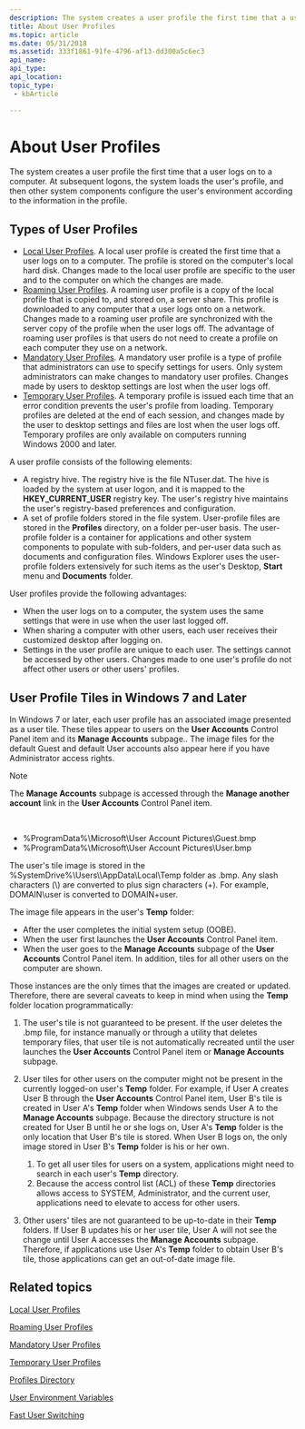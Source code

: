 ```yaml
---
description: The system creates a user profile the first time that a user logs on to a computer. At subsequent logons, the system loads the user's profile, and then other system components configure the user's environment according to the information in the profile.
title: About User Profiles
ms.topic: article
ms.date: 05/31/2018
ms.assetid: 333f1861-91fe-4796-af13-dd300a5c6ec3
api_name: 
api_type: 
api_location: 
topic_type: 
 - kbArticle

---
```


# About User Profiles

The system creates a user profile the first time that a user logs on to a computer. At subsequent logons, the system loads the user's profile, and then other system components configure the user's environment according to the information in the profile.

## Types of User Profiles

-   [Local User Profiles](local-user-profiles.md). A local user profile is created the first time that a user logs on to a computer. The profile is stored on the computer's local hard disk. Changes made to the local user profile are specific to the user and to the computer on which the changes are made.
-   [Roaming User Profiles](roaming-user-profiles.md). A roaming user profile is a copy of the local profile that is copied to, and stored on, a server share. This profile is downloaded to any computer that a user logs onto on a network. Changes made to a roaming user profile are synchronized with the server copy of the profile when the user logs off. The advantage of roaming user profiles is that users do not need to create a profile on each computer they use on a network.
-   [Mandatory User Profiles](mandatory-user-profiles.md). A mandatory user profile is a type of profile that administrators can use to specify settings for users. Only system administrators can make changes to mandatory user profiles. Changes made by users to desktop settings are lost when the user logs off.
-   [Temporary User Profiles](temporary-user-profiles.md). A temporary profile is issued each time that an error condition prevents the user's profile from loading. Temporary profiles are deleted at the end of each session, and changes made by the user to desktop settings and files are lost when the user logs off. Temporary profiles are only available on computers running Windows 2000 and later.

A user profile consists of the following elements:

-   A registry hive. The registry hive is the file NTuser.dat. The hive is loaded by the system at user logon, and it is mapped to the **HKEY\_CURRENT\_USER** registry key. The user's registry hive maintains the user's registry-based preferences and configuration.
-   A set of profile folders stored in the file system. User-profile files are stored in the **Profiles** directory, on a folder per-user basis. The user-profile folder is a container for applications and other system components to populate with sub-folders, and per-user data such as documents and configuration files. Windows Explorer uses the user-profile folders extensively for such items as the user's Desktop, **Start** menu and **Documents** folder.

User profiles provide the following advantages:

-   When the user logs on to a computer, the system uses the same settings that were in use when the user last logged off.
-   When sharing a computer with other users, each user receives their customized desktop after logging on.
-   Settings in the user profile are unique to each user. The settings cannot be accessed by other users. Changes made to one user's profile do not affect other users or other users' profiles.

## User Profile Tiles in Windows 7 and Later

In Windows 7 or later, each user profile has an associated image presented as a user tile. These tiles appear to users on the **User Accounts** Control Panel item and its **Manage Accounts** subpage.. The image files for the default Guest and default User accounts also appear here if you have Administrator access rights.

> [!Note]  
> The **Manage Accounts** subpage is accessed through the **Manage another account** link in the **User Accounts** Control Panel item.

 

-   %ProgramData%\\Microsoft\\User Account Pictures\\Guest.bmp
-   %ProgramData%\\Microsoft\\User Account Pictures\\User.bmp

The user's tile image is stored in the %SystemDrive%\\Users\\<username>\\AppData\\Local\\Temp folder as <username>.bmp. Any slash characters (\\) are converted to plus sign characters (+). For example, DOMAIN\\user is converted to DOMAIN+user.

The image file appears in the user's **Temp** folder:

-   After the user completes the initial system setup (OOBE).
-   When the user first launches the **User Accounts** Control Panel item.
-   When the user goes to the **Manage Accounts** subpage of the **User Accounts** Control Panel item. In addition, tiles for all other users on the computer are shown.

Those instances are the only times that the images are created or updated. Therefore, there are several caveats to keep in mind when using the **Temp** folder location programmatically:

1.  The user's tile is not guaranteed to be present. If the user deletes the .bmp file, for instance manually or through a utility that deletes temporary files, that user tile is not automatically recreated until the user launches the **User Accounts** Control Panel item or **Manage Accounts** subpage.

2.  User tiles for other users on the computer might not be present in the currently logged-on user's **Temp** folder. For example, if User A creates User B through the **User Accounts** Control Panel item, User B's tile is created in User A's **Temp** folder when Windows sends User A to the **Manage Accounts** subpage. Because the directory structure is not created for User B until he or she logs on, User A's **Temp** folder is the only location that User B's tile is stored. When User B logs on, the only image stored in User B's **Temp** folder is his or her own.

    1.  To get all user tiles for users on a system, applications might need to search in each user's **Temp** directory.
    2.  Because the access control list (ACL) of these **Temp** directories allows access to SYSTEM, Administrator, and the current user, applications need to elevate to access for other users.

3.  Other users' tiles are not guaranteed to be up-to-date in their **Temp** folders. If User B updates his or her user tile, User A will not see the change until User A accesses the **Manage Accounts** subpage. Therefore, if applications use User A's **Temp** folder to obtain User B's tile, those applications can get an out-of-date image file.

## Related topics

<dl> <dt>

[Local User Profiles](local-user-profiles.md)
</dt> <dt>

[Roaming User Profiles](roaming-user-profiles.md)
</dt> <dt>

[Mandatory User Profiles](mandatory-user-profiles.md)
</dt> <dt>

[Temporary User Profiles](temporary-user-profiles.md)
</dt> <dt>

[Profiles Directory](profiles-directory.md)
</dt> <dt>

[User Environment Variables](user-environment-variables.md)
</dt> <dt>

[Fast User Switching](fast-user-switching.md)
</dt> </dl>

 

 



